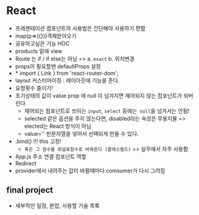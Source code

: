 # React

- 프레젠테이션 컴포넌트의 사용법은 간단해야 사용하기 편함
- map(p=>({}))객체받아오기
- 공유하고싶은 기능 HOC
- products 밑에 view
- Route 는 if / if else는 아님 => a. `exact` b. 위치변경
- props이 필요할땐 defaultProps 설정
- <Link>
  * import { Link } from 'react-router-dom';
- layout 커스터마이징 : 레이아웃에 기능을 준다.   
- 요청횟수 줄이기!
- 초기상태의 값이 value prop 에 null 이 넘겨지면 제어되지 않는 컴포넌트가 되버린다.
  * 제어되는 컴포넌트로 쓰이는 `input`, `select` 등에는` null`을 넘겨서는 안됨!
  * selected 같은 옵션을 주지 않는다면, disabled라는 속성은 무용지물 => elected는 React 방식이 아님
  * value='' 빈문자열을 넣어서 선택되게 만들 수 있다.  
- .bind() !!! this 고정!
  * `혹은 그 함수를 화살표함수로 바꿔준다 (클래스필드)` => 실무에서 자주 사용함
- App.js 주소 연결 컴포넌트 역할
- Redirect
- provider에서 내려주는 값이 바뀔때마다 comsumer가 다시 그려짐

## final project
- 세부적인 일정, 분업, 사용할 기술 목록

